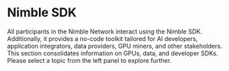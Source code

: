 # Nimble SDK

All participants in the Nimble Network interact using the Nimble SDK. Additionally, it provides a no-code toolkit tailored for AI developers, application integrators, data providers, GPU miners, and other stakeholders. This section consolidates information on GPUs, data, and developer SDKs. Please select a topic from the left panel to explore further.

